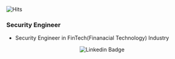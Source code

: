 ![Hits](https://hits.seeyoufarm.com/api/count/incr/badge.svg?url=https%3A%2F%2Fgithub.com%2Fwoodonggyu&count_bg=%2379C83D&title_bg=%23555555&icon=&icon_color=%23E7E7E7&title=hits&edge_flat=false)

### Security Engineer
- Security Engineer in FinTech(Finanacial Technology) Industry

<div align=center>

![Linkedin Badge](https://img.shields.io/badge/-LinkedIn-blue?style=flat-square&logo=linkedin&link=https://www.linkedin.com/in/donggyu-woo-a41701a7/)

</div>
